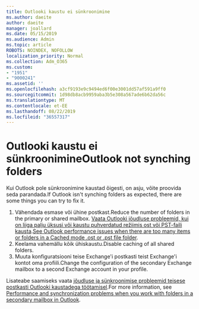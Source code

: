```yaml
---
title: Outlooki kaustu ei sünkroonimine
ms.author: daeite
author: daeite
manager: joallard
ms.date: 05/15/2019
ms.audience: Admin
ms.topic: article
ROBOTS: NOINDEX, NOFOLLOW
localization_priority: Normal
ms.collection: Adm_O365
ms.custom:
- "1951"
- "9000241"
ms.assetid: ''
ms.openlocfilehash: a3cf9193e9c9494ed6f00e3001dd57af591a9ff0
ms.sourcegitcommit: 1d98db8acb9959aba3b5e308a567ade6b62da56c
ms.translationtype: MT
ms.contentlocale: et-EE
ms.lasthandoff: 08/22/2019
ms.locfileid: "36557317"
---
```

# <a name="outlook-not-synching-folders"></a><span data-ttu-id="d2623-102">Outlooki kaustu ei sünkroonimine</span><span class="sxs-lookup"><span data-stu-id="d2623-102">Outlook not synching folders</span></span>

<span data-ttu-id="d2623-103">Kui Outlook pole sünkroonimine kaustad õigesti, on asju, võite proovida seda parandada.</span><span class="sxs-lookup"><span data-stu-id="d2623-103">If Outlook isn't synching folders as expected, there are some things you can try to fix it.</span></span>

1. <span data-ttu-id="d2623-104">Vähendada esmase või ühine postkast.</span><span class="sxs-lookup"><span data-stu-id="d2623-104">Reduce the number of folders in the primary or shared mailbox.</span></span> <span data-ttu-id="d2623-105">[Vaata Outlooki jõudluse probleemid, kui on liiga palju üksusi või kaustu puhverdatud režiimis ost või PST-faili kausta](https://support.microsoft.com/help/2768656).</span><span class="sxs-lookup"><span data-stu-id="d2623-105">[See Outlook performance issues when there are too many items or folders in a Cached mode .ost or .pst file folder](https://support.microsoft.com/help/2768656).</span></span>
2. <span data-ttu-id="d2623-106">Keelama vahemällu kõik ühiskaustu.</span><span class="sxs-lookup"><span data-stu-id="d2623-106">Disable caching of all shared folders.</span></span>
3. <span data-ttu-id="d2623-107">Muuta konfiguratsiooni teise Exchange'i postkasti teist Exchange'i kontot oma profiili.</span><span class="sxs-lookup"><span data-stu-id="d2623-107">Change the configuration of the secondary Exchange mailbox to a second Exchange account in your profile.</span></span>

<span data-ttu-id="d2623-108">Lisateabe saamiseks vaata [jõudluse ja sünkroonimise probleemid teisese postkasti Outlooki kaustadega töötamisel](https://support.microsoft.com/help/3115602).</span><span class="sxs-lookup"><span data-stu-id="d2623-108">For more information, see [Performance and synchronization problems when you work with folders in a secondary mailbox in Outlook](https://support.microsoft.com/help/3115602).</span></span>